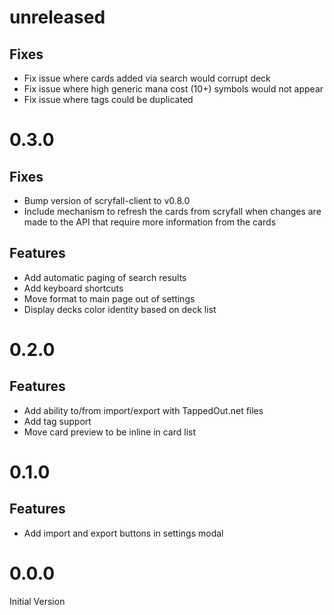 # unreleased
## Fixes
* Fix issue where cards added via search would corrupt deck
* Fix issue where high generic mana cost (10+) symbols would not appear
* Fix issue where tags could be duplicated

# 0.3.0
## Fixes
* Bump version of scryfall-client to v0.8.0
* Include mechanism to refresh the cards from scryfall when changes are made to the API that require more information from the cards

## Features
* Add automatic paging of search results
* Add keyboard shortcuts
* Move format to main page out of settings
* Display decks color identity based on deck list

# 0.2.0
## Features
* Add ability to/from import/export with TappedOut.net files
* Add tag support
* Move card preview to be inline in card list

# 0.1.0
## Features
* Add import and export buttons in settings modal

# 0.0.0
Initial Version
